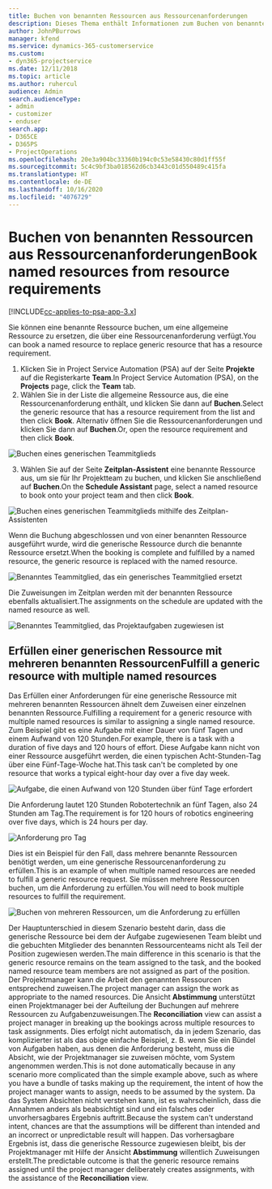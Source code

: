 ```yaml
---
title: Buchen von benannten Ressourcen aus Ressourcenanforderungen
description: Dieses Thema enthält Informationen zum Buchen von benannten Ressourcen für eine generische Ressourcenanforderung.
author: JohnPBurrows
manager: kfend
ms.service: dynamics-365-customerservice
ms.custom:
- dyn365-projectservice
ms.date: 12/11/2018
ms.topic: article
ms.author: ruhercul
audience: Admin
search.audienceType:
- admin
- customizer
- enduser
search.app:
- D365CE
- D365PS
- ProjectOperations
ms.openlocfilehash: 20e3a904bc33360b194c0c53e58430c80d1ff55f
ms.sourcegitcommit: 5c4c9bf3ba018562d6cb3443c01d550489c415fa
ms.translationtype: HT
ms.contentlocale: de-DE
ms.lasthandoff: 10/16/2020
ms.locfileid: "4076729"
---
```

# <a name="book-named-resources-from-resource-requirements"></a><span data-ttu-id="c7152-103">Buchen von benannten Ressourcen aus Ressourcenanforderungen</span><span class="sxs-lookup"><span data-stu-id="c7152-103">Book named resources from resource requirements</span></span>

[!INCLUDE[cc-applies-to-psa-app-3.x](../includes/cc-applies-to-psa-app-3x.md)]

<span data-ttu-id="c7152-104">Sie können eine benannte Ressource buchen, um eine allgemeine Ressource zu ersetzen, die über eine Ressourcenanforderung verfügt.</span><span class="sxs-lookup"><span data-stu-id="c7152-104">You can book a named resource to replace generic resource that has a resource requirement.</span></span>

1. <span data-ttu-id="c7152-105">Klicken Sie in Project Service Automation (PSA) auf der Seite **Projekte** auf die Registerkarte **Team**.</span><span class="sxs-lookup"><span data-stu-id="c7152-105">In Project Service Automation (PSA), on the **Projects** page, click the **Team** tab.</span></span>
2. <span data-ttu-id="c7152-106">Wählen Sie in der Liste die allgemeine Ressource aus, die eine Ressourcenanforderung enthält, und klicken Sie dann auf **Buchen**.</span><span class="sxs-lookup"><span data-stu-id="c7152-106">Select the generic resource that has a resource requirement from the list and then click **Book**.</span></span> <span data-ttu-id="c7152-107">Alternativ öffnen Sie die Ressourcenanforderungen und klicken Sie dann auf **Buchen**.</span><span class="sxs-lookup"><span data-stu-id="c7152-107">Or, open the resource requirement and then click **Book**.</span></span>


![Buchen eines generischen Teammitglieds](media/RM-how-to-14.png)


3. <span data-ttu-id="c7152-109">Wählen Sie auf der Seite **Zeitplan-Assistent** eine benannte Ressource aus, um sie für Ihr Projektteam zu buchen, und klicken Sie anschließend auf **Buchen**.</span><span class="sxs-lookup"><span data-stu-id="c7152-109">On the **Schedule Assistant** page, select a named resource to book onto your project team and then click **Book**.</span></span>

![Buchen eines generischen Teammitglieds mithilfe des Zeitplan-Assistenten](media/RM-how-to-15.png)

<span data-ttu-id="c7152-111">Wenn die Buchung abgeschlossen und von einer benannten Ressource ausgeführt wurde, wird die generische Ressource durch die benannte Ressource ersetzt.</span><span class="sxs-lookup"><span data-stu-id="c7152-111">When the booking is complete and fulfilled by a named resource, the generic resource is replaced with the named resource.</span></span>

![Benanntes Teammitglied, das ein generisches Teammitglied ersetzt](media/RM-how-to-16.png)

<span data-ttu-id="c7152-113">Die Zuweisungen im Zeitplan werden mit der benannten Ressource ebenfalls aktualisiert.</span><span class="sxs-lookup"><span data-stu-id="c7152-113">The assignments on the schedule are updated with the named resource as well.</span></span>

![Benanntes Teammitglied, das Projektaufgaben zugewiesen ist](media/RM-how-to-17.png)

## <a name="fulfill-a-generic-resource-with-multiple-named-resources"></a><span data-ttu-id="c7152-115">Erfüllen einer generischen Ressource mit mehreren benannten Ressourcen</span><span class="sxs-lookup"><span data-stu-id="c7152-115">Fulfill a generic resource with multiple named resources</span></span>
<span data-ttu-id="c7152-116">Das Erfüllen einer Anforderungen für eine generische Ressource mit mehreren benannten Ressourcen ähnelt dem Zuweisen einer einzelnen benannten Ressource.</span><span class="sxs-lookup"><span data-stu-id="c7152-116">Fulfilling a requirement for a generic resource with multiple named resources is similar to assigning a single named resource.</span></span> <span data-ttu-id="c7152-117">Zum Beispiel gibt es eine Aufgabe mit einer Dauer von fünf Tagen und einem Aufwand von 120 Stunden.</span><span class="sxs-lookup"><span data-stu-id="c7152-117">For example, there is a task with a duration of five days and 120 hours of effort.</span></span> <span data-ttu-id="c7152-118">Diese Aufgabe kann nicht von einer Ressource ausgeführt werden, die einen typischen Acht-Stunden-Tag über eine Fünf-Tage-Woche hat.</span><span class="sxs-lookup"><span data-stu-id="c7152-118">This task can't be completed by one resource that works a typical eight-hour day over a five day week.</span></span> 

![Aufgabe, die einen Aufwand von 120 Stunden über fünf Tage erfordert](media/RM-how-to-21.png)

<span data-ttu-id="c7152-120">Die Anforderung lautet 120 Stunden Robotertechnik an fünf Tagen, also 24 Stunden am Tag.</span><span class="sxs-lookup"><span data-stu-id="c7152-120">The requirement is for 120 hours of robotics engineering over five days, which is 24 hours per day.</span></span>

![Anforderung pro Tag](media/RM-how-to-22.png)

<span data-ttu-id="c7152-122">Dies ist ein Beispiel für den Fall, dass mehrere benannte Ressourcen benötigt werden, um eine generische Ressourcenanforderung zu erfüllen.</span><span class="sxs-lookup"><span data-stu-id="c7152-122">This is an example of when multiple named resources are needed to fulfill a generic resource request.</span></span> <span data-ttu-id="c7152-123">Sie müssen mehrere Ressourcen buchen, um die Anforderung zu erfüllen.</span><span class="sxs-lookup"><span data-stu-id="c7152-123">You will need to book multiple resources to fulfill the requirement.</span></span>

![Buchen von mehreren Ressourcen, um die Anforderung zu erfüllen](media/RM-how-to-23.png)

<span data-ttu-id="c7152-125">Der Hauptunterschied in diesem Szenario besteht darin, dass die generische Ressource bei dem der Aufgabe zugewiesenen Team bleibt und die gebuchten Mitglieder des benannten Ressourcenteams nicht als Teil der Position zugewiesen werden.</span><span class="sxs-lookup"><span data-stu-id="c7152-125">The main difference in this scenario is that the generic resource remains on the team assigned to the task, and the booked named resource team members are not assigned as part of the position.</span></span> <span data-ttu-id="c7152-126">Der Projektmanager kann die Arbeit den genannten Ressourcen entsprechend zuweisen.</span><span class="sxs-lookup"><span data-stu-id="c7152-126">The project manager can assign the work as appropriate to the named resources.</span></span> <span data-ttu-id="c7152-127">Die Ansicht **Abstimmung** unterstützt einen Projektmanager bei der Aufteilung der Buchungen auf mehrere Ressourcen zu Aufgabenzuweisungen.</span><span class="sxs-lookup"><span data-stu-id="c7152-127">The **Reconciliation** view can assist a project manager in breaking up the bookings across multiple resources to task assignments.</span></span> <span data-ttu-id="c7152-128">Dies erfolgt nicht automatisch, da in jedem Szenario, das komplizierter ist als das obige einfache Beispiel, z. B. wenn Sie ein Bündel von Aufgaben haben, aus denen die Anforderung besteht, muss die Absicht, wie der Projektmanager sie zuweisen möchte, vom System angenommen werden.</span><span class="sxs-lookup"><span data-stu-id="c7152-128">This is not done automatically because in any scenario more complicated than the simple example above, such as where you have a bundle of tasks making up the requirement, the intent of how the project manager wants to assign, needs to be assumed by the system.</span></span> <span data-ttu-id="c7152-129">Da das System Absichten nicht verstehen kann, ist es wahrscheinlich, dass die Annahmen anders als beabsichtigt sind und ein falsches oder unvorhersagbares Ergebnis auftritt.</span><span class="sxs-lookup"><span data-stu-id="c7152-129">Because the system can't understand intent, chances are that the assumptions will be different than intended and an incorrect or unpredictable result will happen.</span></span> <span data-ttu-id="c7152-130">Das vorhersagbare Ergebnis ist, dass die generische Ressource zugewiesen bleibt, bis der Projektmanager mit Hilfe der Ansicht **Abstimmung** willentlich Zuweisungen erstellt.</span><span class="sxs-lookup"><span data-stu-id="c7152-130">The predictable outcome is that the generic resource remains assigned until the project manager deliberately creates assignments, with the assistance of the **Reconciliation** view.</span></span>


